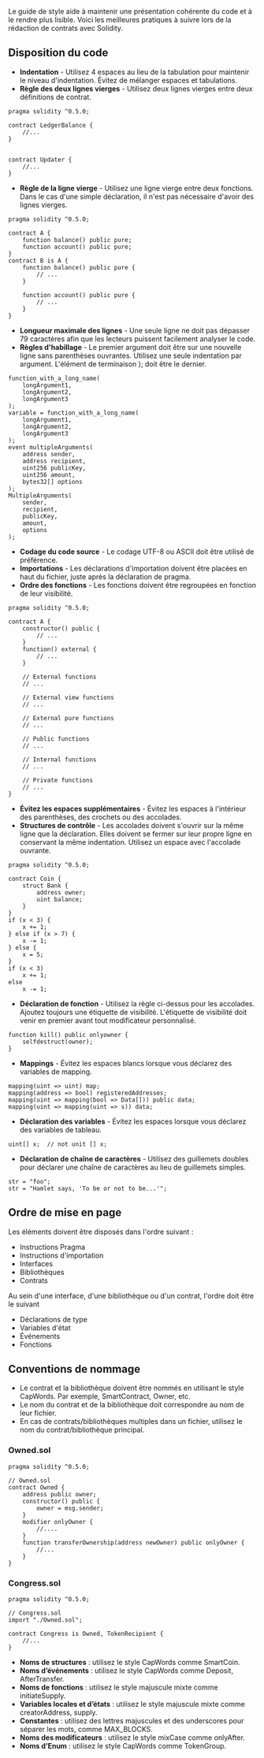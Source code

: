 Le guide de style aide à maintenir une présentation cohérente du code et à le rendre plus lisible. Voici les meilleures pratiques à suivre lors de la rédaction de contrats avec Solidity.

## Disposition du code

- **Indentation** - Utilisez 4 espaces au lieu de la tabulation pour maintenir le niveau d'indentation. Évitez de mélanger espaces et tabulations.
- **Règle des deux lignes vierges** - Utilisez deux lignes vierges entre deux définitions de contrat.

```solidity
pragma solidity ^0.5.0;

contract LedgerBalance {
    //...
}


contract Updater {
    //...
}
```

- **Règle de la ligne vierge** - Utilisez une ligne vierge entre deux fonctions. Dans le cas d'une simple déclaration, il n'est pas nécessaire d'avoir des lignes vierges.

```solidity
pragma solidity ^0.5.0;

contract A {
    function balance() public pure;
    function account() public pure;
}
contract B is A {
    function balance() public pure {
        // ...
    }

    function account() public pure {
        // ...
    }
}
```

- **Longueur maximale des lignes** - Une seule ligne ne doit pas dépasser 79 caractères afin que les lecteurs puissent facilement analyser le code.
- **Règles d'habillage** - Le premier argument doit être sur une nouvelle ligne sans parenthèses ouvrantes. Utilisez une seule indentation par argument. L'élément de terminaison ); doit être le dernier.

```solidity
function_with_a_long_name(
    longArgument1,
    longArgument2,
    longArgument3
);
variable = function_with_a_long_name(
    longArgument1,
    longArgument2,
    longArgument3
);
event multipleArguments(
    address sender,
    address recipient,
    uint256 publicKey,
    uint256 amount,
    bytes32[] options
);
MultipleArguments(
    sender,
    recipient,
    publicKey,
    amount,
    options
);
```

- **Codage du code source** - Le codage UTF-8 ou ASCII doit être utilisé de préférence.
- **Importations** - Les déclarations d'importation doivent être placées en haut du fichier, juste après la déclaration de pragma.
- **Ordre des fonctions** - Les fonctions doivent être regroupées en fonction de leur visibilité.

```solidity
pragma solidity ^0.5.0;

contract A {
    constructor() public {
        // ...
    }
    function() external {
        // ...
    }

    // External functions
    // ...

    // External view functions
    // ...

    // External pure functions 
    // ...

    // Public functions
    // ...

    // Internal functions
    // ...

    // Private functions
    // ...
}
```

- **Évitez les espaces supplémentaires** - Évitez les espaces à l'intérieur des parenthèses, des crochets ou des accolades.
- **Structures de contrôle** - Les accolades doivent s'ouvrir sur la même ligne que la déclaration. Elles doivent se fermer sur leur propre ligne en conservant la même indentation. Utilisez un espace avec l'accolade ouvrante.

```solidity
pragma solidity ^0.5.0;

contract Coin {
    struct Bank {
        address owner;
        uint balance;
    }
}
if (x < 3) {
    x += 1;
} else if (x > 7) {
    x -= 1;
} else {
    x = 5;
}
if (x < 3)
    x += 1;
else
    x -= 1;
```

- **Déclaration de fonction** - Utilisez la règle ci-dessus pour les accolades. Ajoutez toujours une étiquette de visibilité. L'étiquette de visibilité doit venir en premier avant tout modificateur personnalisé.

```solidity
function kill() public onlyowner {
    selfdestruct(owner);
}
```

- **Mappings** - Évitez les espaces blancs lorsque vous déclarez des variables de mapping.

```solidity
mapping(uint => uint) map;
mapping(address => bool) registeredAddresses;
mapping(uint => mapping(bool => Data[])) public data;
mapping(uint => mapping(uint => s)) data;
```

- **Déclaration des variables** - Évitez les espaces lorsque vous déclarez des variables de tableau.

```solidity
uint[] x;  // not unit [] x;
```

- **Déclaration de chaîne de caractères** - Utilisez des guillemets doubles pour déclarer une chaîne de caractères au lieu de guillemets simples.

```solidity
str = "foo";
str = "Hamlet says, 'To be or not to be...'";
```

## Ordre de mise en page

Les éléments doivent être disposés dans l'ordre suivant :

- Instructions Pragma
- Instructions d'importation
- Interfaces
- Bibliothèques
- Contrats

Au sein d'une interface, d'une bibliothèque ou d'un contrat, l'ordre doit être le suivant

- Déclarations de type
- Variables d'état
- Événements
- Fonctions

## Conventions de nommage

- Le contrat et la bibliothèque doivent être nommés en utilisant le style CapWords. Par exemple, SmartContract, Owner, etc.
- Le nom du contrat et de la bibliothèque doit correspondre au nom de leur fichier.
- En cas de contrats/bibliothèques multiples dans un fichier, utilisez le nom du contrat/bibliothèque principal.

### Owned.sol

```solidity
pragma solidity ^0.5.0;

// Owned.sol
contract Owned {
    address public owner;
    constructor() public {
        owner = msg.sender;
    }
    modifier onlyOwner {
        //....
    }
    function transferOwnership(address newOwner) public onlyOwner {
        //...
    }
}
```

### Congress.sol

```solidity
pragma solidity ^0.5.0;

// Congress.sol
import "./Owned.sol";

contract Congress is Owned, TokenRecipient {
    //...
}
```

- **Noms de structures** : utilisez le style CapWords comme SmartCoin.
- **Noms d’événements** : utilisez le style CapWords comme Deposit, AfterTransfer.
- **Noms de fonctions** : utilisez le style majuscule mixte comme initiateSupply.
- **Variables locales et d’états** : utilisez le style majuscule mixte comme creatorAddress, supply.
- **Constantes** : utilisez des lettres majuscules et des underscores pour séparer les mots, comme MAX_BLOCKS.
- **Noms des modificateurs** : utilisez le style mixCase comme onlyAfter.
- **Noms d’Enum** : utilisez le style CapWords comme TokenGroup.